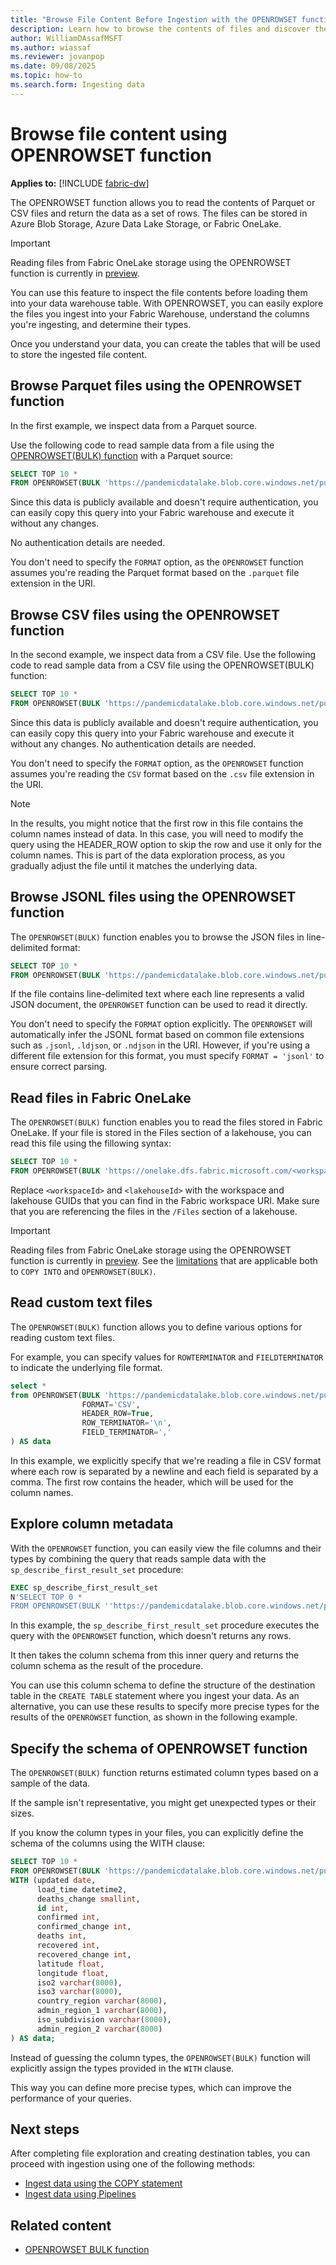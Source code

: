 ```yaml
---
title: "Browse File Content Before Ingestion with the OPENROWSET function"
description: Learn how to browse the contents of files and discover their schema using the OPENROWSET function before ingesting them into a Warehouse in Microsoft Fabric.
author: WilliamDAssafMSFT
ms.author: wiassaf
ms.reviewer: jovanpop
ms.date: 09/08/2025
ms.topic: how-to
ms.search.form: Ingesting data
---
```


# Browse file content using OPENROWSET function

**Applies to:** [!INCLUDE [fabric-dw](includes/applies-to-version/fabric-dw.md)]

The OPENROWSET function allows you to read the contents of Parquet or CSV files and return the data as a set of rows. The files can be stored in Azure Blob Storage, Azure Data Lake Storage, or Fabric OneLake.

> [!IMPORTANT]
> Reading files from Fabric OneLake storage using the OPENROWSET function is currently in [preview](/fabric/fundamentals/preview).

You can use this feature to inspect the file contents before loading them into your data warehouse table. With OPENROWSET, you can easily explore the files you ingest into your Fabric Warehouse, understand the columns you're ingesting, and determine their types. 

Once you understand your data, you can create the tables that will be used to store the ingested file content. 

## Browse Parquet files using the OPENROWSET function

In the first example, we inspect data from a Parquet source.

Use the following code to read sample data from a file using the [OPENROWSET(BULK) function](/sql/t-sql/functions/openrowset-bulk-transact-sql?view=fabric&preserve-view=true) with a Parquet source:

```sql
SELECT TOP 10 * 
FROM OPENROWSET(BULK 'https://pandemicdatalake.blob.core.windows.net/public/curated/covid-19/bing_covid-19_data/latest/bing_covid-19_data.parquet') AS data
```

Since this data is publicly available and doesn't require authentication, you can easily copy this query into your Fabric warehouse and execute it without any changes.

No authentication details are needed.

You don't need to specify the `FORMAT` option, as the `OPENROWSET` function assumes you're reading the Parquet format based on the `.parquet` file extension in the URI.

## Browse CSV files using the OPENROWSET function

In the second example, we inspect data from a CSV file. 
Use the following code to read sample data from a CSV file using the OPENROWSET(BULK) function:

```sql
SELECT TOP 10 * 
FROM OPENROWSET(BULK 'https://pandemicdatalake.blob.core.windows.net/public/curated/covid-19/bing_covid-19_data/latest/bing_covid-19_data.csv') AS data
```

Since this data is publicly available and doesn't require authentication, you can easily copy this query into your Fabric warehouse and execute it without any changes. No authentication details are needed.

You don't need to specify the `FORMAT` option, as the `OPENROWSET` function assumes you're reading the `CSV` format based on the `.csv` file extension in the URI.

> [!Note]
> In the results, you might notice that the first row in this file contains the column names instead of data. In this case, you will need to modify the query using the HEADER_ROW option to skip the row and use it only for the column names. This is part of the data exploration process, as you gradually adjust the file until it matches the underlying data.

## Browse JSONL files using the OPENROWSET function

The `OPENROWSET(BULK)` function enables you to browse the JSON files in line-delimited format:

```sql
SELECT TOP 10 * 
FROM OPENROWSET(BULK 'https://pandemicdatalake.blob.core.windows.net/public/curated/covid-19/bing_covid-19_data/latest/bing_covid-19_data.jsonl') AS data
```

If the file contains line-delimited text where each line represents a valid JSON document, the `OPENROWSET` function can be used to read it directly.

You don't need to specify the `FORMAT` option explicitly. The `OPENROWSET` will automatically infer the JSONL format based on common file extensions such as `.jsonl`, `.ldjson`, or `.ndjson` in the URI. However, if you're using a different file extension for this format, you must specify `FORMAT = 'jsonl'` to ensure correct parsing.

## Read files in Fabric OneLake

The `OPENROWSET(BULK)` function enables you to read the files stored in Fabric OneLake. If your file is stored in the Files section of a lakehouse, you can read this file using the fillowing syntax:

```sql
SELECT TOP 10 * 
FROM OPENROWSET(BULK 'https://onelake.dfs.fabric.microsoft.com/<workspaceId>/<lakehouseId>/Files/latest/bing_covid-19_data.jsonl') AS data
```

Replace `<workspaceId>` and `<lakehouseId>` with the workspace and lakehouse GUIDs that you can find in the Fabric workspace URI. Make sure that you are referencing the files in the `/Files` section of a lakehouse.

> [!IMPORTANT]
> Reading files from Fabric OneLake storage using the OPENROWSET function is currently in [preview](/fabric/fundamentals/preview). See the [limitations](/sql/t-sql/statements/copy-into-transact-sql#limitations-for-onelake-as-source) that are applicable both to `COPY INTO` and `OPENROWSET(BULK)`.

<a id="reading-custom-text-files"></a>

## Read custom text files

The `OPENROWSET(BULK)` function allows you to define various options for reading custom text files. 

For example, you can specify values for `ROWTERMINATOR` and `FIELDTERMINATOR` to indicate the underlying file format.

```sql
select *
from OPENROWSET(BULK 'https://pandemicdatalake.blob.core.windows.net/public/curated/covid-19/bing_covid-19_data/latest/bing_covid-19_data.csv',
                FORMAT='CSV',
                HEADER_ROW=True,
                ROW_TERMINATOR='\n',
                FIELD_TERMINATOR=','
) AS data
```

In this example, we explicitly specify that we're reading a file in CSV format where each row is separated by a newline and each field is separated by a comma. The first row contains the header, which will be used for the column names.

## Explore column metadata

With the `OPENROWSET` function, you can easily view the file columns and their types by combining the query that reads sample data with the `sp_describe_first_result_set` procedure:

```sql
EXEC sp_describe_first_result_set 
N'SELECT TOP 0 * 
FROM OPENROWSET(BULK ''https://pandemicdatalake.blob.core.windows.net/public/curated/covid-19/bing_covid-19_data/latest/bing_covid-19_data.parquet'') AS data';
```

In this example, the `sp_describe_first_result_set` procedure executes the query with the `OPENROWSET` function, which doesn't returns any rows. 

It then takes the column schema from this inner query and returns the column schema as the result of the procedure.

You can use this column schema to define the structure of the destination table in the `CREATE TABLE` statement where you ingest your data.
As an alternative, you can use these results to specify more precise types for the results of the `OPENROWSET` function, 
as shown in the following example.

## Specify the schema of OPENROWSET function

The `OPENROWSET(BULK)` function returns estimated column types based on a sample of the data.

If the sample isn't representative, you might get unexpected types or their sizes.

If you know the column types in your files, you can explicitly define the schema of the columns using the WITH clause:

```sql
SELECT TOP 10 * 
FROM OPENROWSET(BULK 'https://pandemicdatalake.blob.core.windows.net/public/curated/covid-19/bing_covid-19_data/latest/bing_covid-19_data.csv') AS data
WITH (updated date,
      load_time datetime2,
      deaths_change smallint,
      id int,
      confirmed int,
      confirmed_change int,
      deaths int,
      recovered int,
      recovered_change int,
      latitude float,
      longitude float,
      iso2 varchar(8000),
      iso3 varchar(8000),
      country_region varchar(8000),
      admin_region_1 varchar(8000),
      iso_subdivision varchar(8000),
      admin_region_2 varchar(8000)
) AS data;
```

Instead of guessing the column types, the `OPENROWSET(BULK)` function will explicitly assign the types provided in the `WITH` clause.

This way you can define more precise types, which can improve the performance of your queries.

## Next steps

After completing file exploration and creating destination tables, you can proceed with ingestion using one of the following methods:

- [Ingest data using the COPY statement](ingest-data-copy.md)
- [Ingest data using Pipelines](ingest-data-pipelines.md)

## Related content

- [OPENROWSET BULK function](/sql/t-sql/functions/openrowset-bulk-transact-sql?view=fabric&preserve-view=true)
